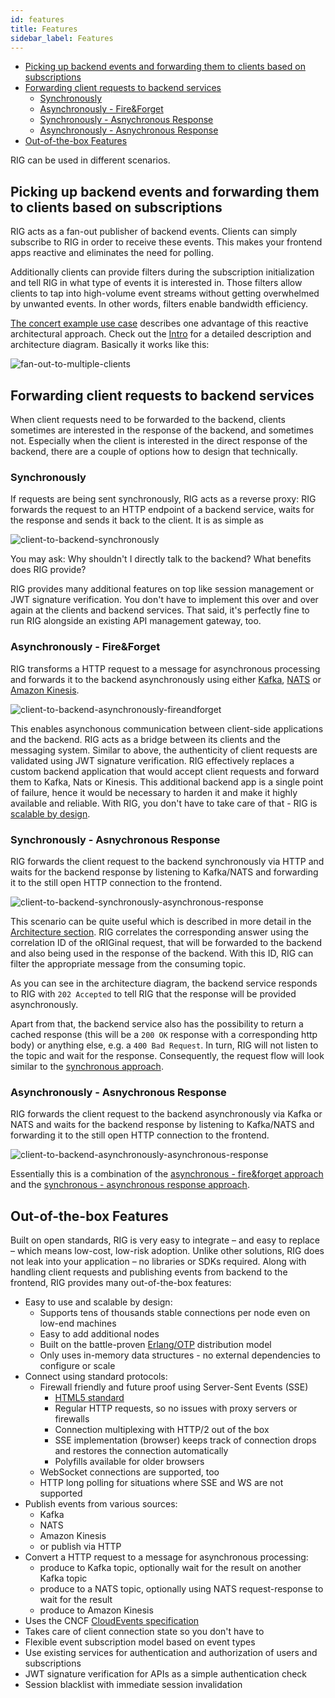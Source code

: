 ```yaml
---
id: features
title: Features
sidebar_label: Features
---
```


* [Picking up backend events and forwarding them to clients based on subscriptions](#picking-up-backend-events-and-forwarding-them-to-clients-based-on-subscriptions)
* [Forwarding client requests to backend services](#forwarding-client-requests-to-backend-services)
  * [Synchronously](#synchronously)
  * [Asynchronously - Fire&Forget](#asynchronously---fireforget)
  * [Synchronously - Asnychronous Response](#synchronously---asnychronous-response)
  * [Asynchronously - Asnychronous Response](#asynchronously---asnychronous-response)
* [Out-of-the-box Features](#out-of-the-box-features)

RIG can be used in different scenarios.

## Picking up backend events and forwarding them to clients based on subscriptions

RIG acts as a fan-out publisher of backend events. Clients can simply subscribe to RIG in order to receive these events. This makes your frontend apps reactive and eliminates the need for polling.

Additionally clients can provide filters during the subscription initialization and tell RIG in what type of events it is interested in. Those filters allow clients to tap into high-volume event streams without getting overwhelmed by unwanted events. In other words, filters enable bandwidth efficiency.

[The concert example use case](https://accenture.github.io/reactive-interaction-gateway/docs/intro.html#use-case-real-time-updates) describes one advantage of this reactive architectural approach. Check out the [Intro](https://accenture.github.io/reactive-interaction-gateway/docs/intro.html#reactive-interaction-gateway) for a detailed description and architecture diagram. Basically it works like this:

![fan-out-to-multiple-clients](./assets/features-fan-out-to-multiple-clients.png)

## Forwarding client requests to backend services

When client requests need to be forwarded to the backend, clients sometimes are interested in the response of the backend, and sometimes not. Especially when the client is interested in the direct response of the backend, there are a couple of options how to design that technically.

### Synchronously

If requests are being sent synchronously, RIG acts as a reverse proxy: RIG forwards the request to an HTTP endpoint of a backend service, waits for the response and sends it back to the client. It is as simple as

![client-to-backend-synchronously](./assets/features-client-to-backend-synchronously.png)

You may ask: Why shouldn't I directly talk to the backend? What benefits does RIG provide?

RIG provides many additional features on top like session management or JWT signature verification. You don't have to implement this over and over again at the clients and backend services. That said, it's perfectly fine to run RIG alongside an existing API management gateway, too.

### Asynchronously - Fire&Forget

RIG transforms a HTTP request to a message for asynchronous processing and forwards it to the backend asynchronously using either [Kafka](https://kafka.apache.org/), [NATS](https://nats.io/) or [Amazon Kinesis](https://aws.amazon.com/kinesis/).

![client-to-backend-asynchronously-fireandforget](./assets/features-client-to-backend-asynchronously-fireandforget.png)

This enables asynchonous communication between client-side applications and the backend. RIG acts as a bridge between its clients and the messaging system. Similar to above, the authenticity of client requests are validated using JWT signature verification. RIG effectively replaces a custom backend application that would accept client requests and forward them to Kafka, Nats or Kinesis. This additional backend app is a single point of failure, hence it would be necessary to harden it and make it highly available and reliable. With RIG, you don't have to take care of that - RIG is [scalable by design](https://accenture.github.io/reactive-interaction-gateway/docs/features.html#out-of-the-box-features).

### Synchronously - Asnychronous Response

RIG forwards the client request to the backend synchronously via HTTP and waits for the backend response by listening to Kafka/NATS and forwarding it to the still open HTTP connection to the frontend.

![client-to-backend-synchronously-asynchronous-response](./assets/features-client-to-backend-synchronously-asynchronous-response.png)

This scenario can be quite useful which is described in more detail in the [Architecture section](https://accenture.github.io/reactive-interaction-gateway/docs/architecture.html#providing-a-synchronous-api-for-asynchronous-back-end-services). RIG correlates the corresponding answer using the correlation ID of the oRIGinal request, that will be forwarded to the backend and also being used in the response of the backend. With this ID, RIG can filter the appropriate message from the consuming topic.

As you can see in the architecture diagram, the backend service responds to RIG with `202 Accepted` to tell RIG that the response will be provided asynchronously.

Apart from that, the backend service also has the possibility to return a cached response (this will be a `200 OK` response with a corresponding http body) or anything else, e.g. a `400 Bad Request`. In turn, RIG will not listen to the topic and wait for the response. Consequently, the request flow will look similar to the [synchronous approach](#synchronously).

### Asynchronously - Asnychronous Response

RIG forwards the client request to the backend asynchronously via Kafka or NATS and waits for the backend response by listening to Kafka/NATS and forwarding it to the still open HTTP connection to the frontend.

![client-to-backend-asynchronously-asynchronous-response](./assets/features-client-to-backend-asynchronously-asynchronous-response.png)

Essentially this is a combination of the [asynchronous - fire&forget approach](#asynchronously---fireforget) and the [synchronous - asynchronous response approach](#synchronously---asnychronous-response).

## Out-of-the-box Features  

Built on open standards, RIG is very easy to integrate – and easy to replace – which means low-cost, low-risk adoption. Unlike other solutions, RIG does not leak into your application – no libraries or SDKs required. Along with handling client requests and publishing events from backend to the frontend, RIG provides many out-of-the-box features:

- Easy to use and scalable by design:
  - Supports tens of thousands stable connections per node even on low-end machines
  - Easy to add additional nodes
  - Built on the battle-proven [Erlang/OTP](http://www.erlang.org/) distribution model
  - Only uses in-memory data structures - no external dependencies to configure or scale
- Connect using standard protocols:
  - Firewall friendly and future proof using Server-Sent Events (SSE)
    - [HTML5 standard](https://html.spec.whatwg.org/multipage/server-sent-events.html#server-sent-events)
    - Regular HTTP requests, so no issues with proxy servers or firewalls
    - Connection multiplexing with HTTP/2 out of the box
    - SSE implementation (browser) keeps track of connection drops and restores the connection automatically
    - Polyfills available for older browsers
  - WebSocket connections are supported, too
  - HTTP long polling for situations where SSE and WS are not supported
- Publish events from various sources:
  - Kafka
  - NATS
  - Amazon Kinesis
  - or publish via HTTP
- Convert a HTTP request to a message for asynchronous processing:
  - produce to Kafka topic, optionally wait for the result on another Kafka topic
  - produce to a NATS topic, optionally using NATS request-response to wait for the result
  - produce to Amazon Kinesis
- Uses the CNCF [CloudEvents specification](https://cloudevents.io/)
- Takes care of client connection state so you don't have to
- Flexible event subscription model based on event types
- Use existing services for authentication and authorization of users and subscriptions
- JWT signature verification for APIs as a simple authentication check
- Session blacklist with immediate session invalidation
